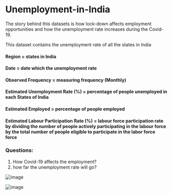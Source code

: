 # Unemployment-in-India

The story behind this datasets is how lock-down affects employment opportunities and how the unemployment rate increases during the Covid-19. 

This dataset contains the unemployment rate of all the states in India  
#### Region = states in India 
#### Date = date which the unemployment rate 
#### Observed Frequency = measuring frequency (Monthly) 
#### Estimated Unemployment Rate (%) = percentage of people unemployed in each States of India
#### Estimated Employed = percentage of people employed
#### Estimated Labour Participation Rate (%) = labour force participation rate by dividing the number of people actively participating in the labour force by the total number of people eligible to participate in the labor force force

### Questions: 
1. How Covid-19 affects the employment? 
2. how far the unemployment rate will go?














![image](https://user-images.githubusercontent.com/101332838/183601321-7b3d7610-13b7-4944-aaa9-2ebfe5b50720.png)


![image](https://user-images.githubusercontent.com/101332838/183600458-d150b7e5-0da0-4eb9-a7e6-9ab6d8b7ffcd.png)

